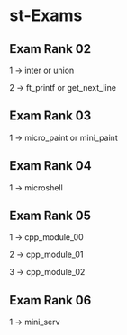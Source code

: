 # st-Exams

## Exam Rank 02 
1 -> inter or union

2 -> ft_printf or get_next_line

## Exam Rank 03
1 -> micro_paint or mini_paint

## Exam Rank 04
1 -> microshell

## Exam Rank 05
1 -> cpp_module_00

2 -> cpp_module_01

3 -> cpp_module_02

## Exam Rank 06
1 -> mini_serv
